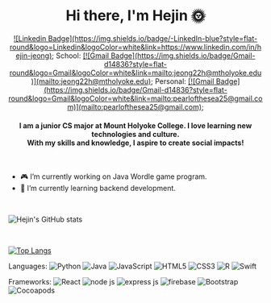 # <div align="center"> Hi there, I'm Hejin 🌞 </div>
<div align="center">
  <a href="">![Linkedin Badge](https://img.shields.io/badge/-LinkedIn-blue?style=flat-round&logo=Linkedin&logoColor=white&link=https://www.linkedin.com/in/hejin-jeong)</a>; 
  School: <a href="">[![Gmail Badge](https://img.shields.io/badge/Gmail-d14836?style=flat-round&logo=Gmail&logoColor=white&link=mailto:jeong22h@mtholyoke.edu)](mailto:jeong22h@mtholyoke.edu)</a>; 
  Personal: <a href="">[![Gmail Badge](https://img.shields.io/badge/Gmail-d14836?style=flat-round&logo=Gmail&logoColor=white&link=mailto:pearlofthesea25@gmail.com)](mailto:pearlofthesea25@gmail.com)</a>;

</div>

#### <div align="center"> I am a junior CS major at Mount Holyoke College. I love learning new technologies and culture. <br /> With my skills and knowledge, I aspire to create social impacts! </div>

<br /> 

- 🎮 I’m currently working on Java Wordle game program.
- 🌱 I’m currently learning backend development.

<br />

![Hejin's GitHub stats](https://github-readme-stats.vercel.app/api?username=hejin-jeong&show_icons=true&theme=radical)

<br />

[![Top Langs](https://github-readme-stats.vercel.app/api/top-langs/?username=hejin-jeong)](https://github.com/hejin-jeong)




Languages: 
![Python](	https://img.shields.io/badge/Python-FFD43B?style=for-the-badge&logo=python&logoColor=blue)
![Java](https://img.shields.io/badge/Java-ED8B00?style=for-the-badge&logo=java&logoColor=white)
![JavaScript](	https://img.shields.io/badge/JavaScript-323330?style=for-the-badge&logo=javascript&logoColor=F7DF1E)
![HTML5](https://img.shields.io/badge/HTML5-E34F26?style=for-the-badge&logo=html5&logoColor=white)
![CSS3](https://img.shields.io/badge/CSS3-1572B6?style=for-the-badge&logo=css3&logoColor=white)
![R](https://img.shields.io/badge/R-276DC3?style=for-the-badge&logo=r&logoColor=white)
![Swift](https://img.shields.io/badge/Swift-FA7343?style=for-the-badge&logo=swift&logoColor=white)

Frameworks: 
![React](https://img.shields.io/badge/React-20232A?style=for-the-badge&logo=react&logoColor=61DAFB)
![node js](https://img.shields.io/badge/Node.js-339933?style=for-the-badge&logo=nodedotjs&logoColor=white)
![express js](https://img.shields.io/badge/Express.js-000000?style=for-the-badge&logo=express&logoColor=white)
![firebase](https://img.shields.io/badge/firebase-ffca28?style=for-the-badge&logo=firebase&logoColor=black)
![Bootstrap](https://img.shields.io/badge/Bootstrap-563D7C?style=for-the-badge&logo=bootstrap&logoColor=white)
![Cocoapods](https://img.shields.io/badge/cocoapods-FA2A02?style=for-the-badge&logo=cocoapods&logoColor=white)





<!--
**hejin-jeong/hejin-jeong** is a ✨ _special_ ✨ repository because its `README.md` (this file) appears on your GitHub profile.

Here are some ideas to get you started:

- 🔭 I’m currently working on ...
- 🌱 I’m currently learning ...
- 👯 I’m looking to collaborate on ...
- 🤔 I’m looking for help with ...
- 💬 Ask me about ...
- 📫 How to reach me: ...
- 😄 Pronouns: ...
- ⚡ Fun fact: ...
-->
